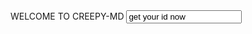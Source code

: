 <head>WELCOME TO CREEPY-MD 
<Title>THIS IS CREEPY MD</Title>
</head>
  <input type="text"maxlength="20"value="get your id now"
</form>
